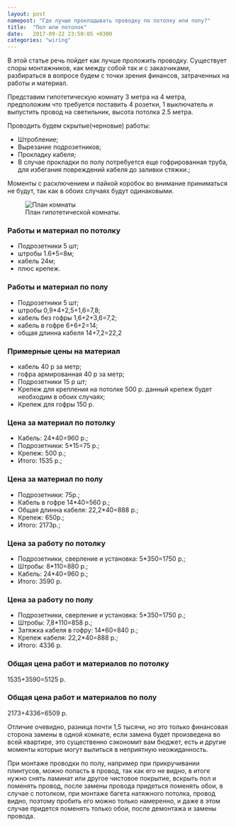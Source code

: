 ```yaml
---
layout: post
namepost: "Где лучше прокладывать проводку по потолку или полу?"
title:  "Пол или потолок"
date:   2017-09-22 23:50:05 +0300
categories: "wiring"
---
```

<p>В этой статье речь пойдет как лучше проложить проводку.
Существует споры монтажников, как между собой так и с заказчиками, разбираться в вопросе будем с точки зрения финансов, затраченных на работы и материал.</p>

<p>Представим гипотетическую комнату 3 метра на 4 метра, предположим что требуется поставить 4 розетки, 1 выключатель и выпустить провод на светильник, высота потолка 2.5 метра.</p> 

<p>Проводить будем скрытые(черновые) работы:
<ul>
<li>Штробление;</li> 
<li>Вырезание подрозетников;</li>
<li>Прокладку кабеля;</li>
<li>В случае прокладки по полу потребуется еще гофрированная труба, для избегания повреждений кабеля до заливки стяжки.;</li>
</ul>
</p>
<p>Моменты с расключением и пайкой коробок во внимание приниматься не будут, так как в обоих случаях будут одинаковыми.</p>
<div class="gallery">
<figure class="fpost">
<img src="../../../../photo/13.png" alt="План комнаты">
<figcaption>План гипотетической комнаты.</figcaption>
</figure>
</div>	
<h3>Работы и материал по потолку</h3>
<ul>
<li>Подрозетники 5 шт;</li>
<li>штробы 1.6*5=8м;</li>
<li>кабель 24м;</li>
<li>плюс крепеж.</li>
</ul>
<h3>Работы и материал по полу</h3>
<ul>	
<li>Подрозетники 5 шт;</li>
<li>штробы 0,9*4+2,5+1,6=7,8;</li>
<li>кабель без гофры 1,6+2+3,6=7,2;</li>
<li>кабель в гофре 6+6+2=14;</li>
<li>общая длинна кабеля 14+7,2=22,2</li>
</ul>	
<h3>Примерные цены на материал</h3>
<ul>
<li>кабель 40 р за метр;</li>
<li>гофра армированная 40 р за метр;</li>
<li>Подрозетники 15 р шт;</li>
<li>Крепеж для крепления на потолке 500 р. данный крепеж будет необходим в обоих случаях;</li>
<li>Крепеж для гофры 150 р.</li>
</ul>
<h3>Цена за материал по потолку</h3>
<ul>
<li>Кабель: 24*40=960 р.;</li>
<li>Подрозетники: 5*15=75 р.;</li>
<li>Крепеж: 500 р.;</li>
<li>Итого: 1535 р.;</li>
</ul>
<h3>Цена за материал по полу</h3>
<ul>
						<li>Подрозетники: 75р.;</li>
						<li>Кабель в гофре 14*40=560 р.;</li>
						<li>Общая длинна кабеля: 22,2*40=888 р.;</li>
						<li>Крепеж: 650р.;</li>
						<li>Итого: 2173р.;</li>
					</ul>
<h3>Цена за работу по потолку</h3>
<ul>
						<li>Подрозетники, сверление и установка: 5*350=1750 р.;</li>
						<li>Штробы: 8*110=880 р.;</li>
						<li>Кабель: 24*40=960 р.;</li>
						<li>Итого: 3590 р.</li>
					</ul>
<h3>Цена за работу по полу</h3>
<ul>
						<li>Подрозетники, сверление и установка: 5*350=1750 р.;</li>
						<li>Штробы: 7,8*110=858 р.;</li>
						<li>Затяжка кабеля в гофру: 14*60=840 р.;</li>
						<li>Крепеж кабеля: 22,2*40=888 р.;</li>
						<li>Итого:  4336 р.</li>
					</ul>
<h3>Общая цена работ и материалов по потолку</h3>
<p>1535+3590=5125 р.</p>
<h3>Общая цена работ и материалов по полу</h3>
<p>2173+4336=6509 р.</p>
<p>Отличие очевидно, разница почти 1,5 тысячи, но это только финансовая сторона замены в одной комнате, если замена будет произведена во всей квартире, это существенно сэкономит вам бюджет, есть и другие моменты которые могут вылиться в неприятную неожиданность.</p>
<p>При монтаже проводки по полу, например при прикручивании плинтусов, можно попасть в провод, так как его не видно, в итоге нужно снять ламинат или другое чистовое покрытие, вскрыть пол и поменять провод, после замены провода придеться поменять обои, в случае с потолком, при монтаже багета натяжного потолка, провод видно, поэтому пробить его можно только намеренно, и даже в этом случае придется поменять только обои, после демонтажа и замены провода.</p> 
